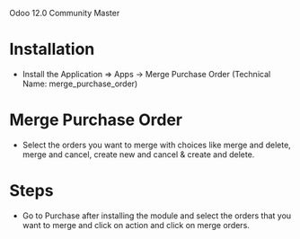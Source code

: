 Odoo 12.0 Community Master

Installation 
============
* Install the Application => Apps -> Merge Purchase Order (Technical Name: merge_purchase_order)



Merge Purchase Order
==================================
* Select the orders you want to merge with choices like merge and delete, merge and cancel,
  create new and cancel & create and delete.


Steps
=====
* Go to Purchase after installing the module and select the orders that you want to merge
 and click on action and click on merge orders.



